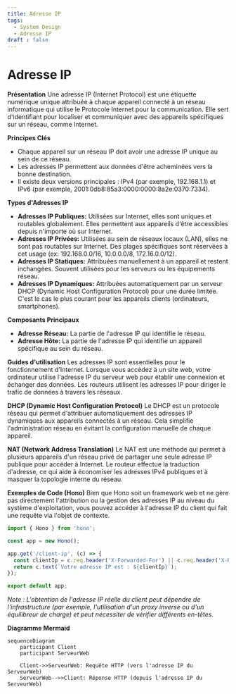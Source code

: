 ```yaml
---
title: Adresse IP
tags:
  - System Design
  - Adresse IP
draft : false
---
```


# Adresse IP

**Présentation**
Une adresse IP (Internet Protocol) est une étiquette numérique unique attribuée à chaque appareil connecté à un réseau informatique qui utilise le Protocole Internet pour la communication. Elle sert d'identifiant pour localiser et communiquer avec des appareils spécifiques sur un réseau, comme Internet.

**Principes Clés**
- Chaque appareil sur un réseau IP doit avoir une adresse IP unique au sein de ce réseau.
- Les adresses IP permettent aux données d'être acheminées vers la bonne destination.
- Il existe deux versions principales : IPv4 (par exemple, 192.168.1.1) et IPv6 (par exemple, 2001:0db8:85a3:0000:0000:8a2e:0370:7334).

**Types d'Adresses IP**

- **Adresses IP Publiques:** Utilisées sur Internet, elles sont uniques et routables globalement. Elles permettent aux appareils d'être accessibles depuis n'importe où sur Internet.
- **Adresses IP Privées:** Utilisées au sein de réseaux locaux (LAN), elles ne sont pas routables sur Internet. Des plages spécifiques sont réservées à cet usage (ex: 192.168.0.0/16, 10.0.0.0/8, 172.16.0.0/12).
- **Adresses IP Statiques:** Attribuées manuellement à un appareil et restent inchangées. Souvent utilisées pour les serveurs ou les équipements réseau.
- **Adresses IP Dynamiques:** Attribuées automatiquement par un serveur DHCP (Dynamic Host Configuration Protocol) pour une durée limitée. C'est le cas le plus courant pour les appareils clients (ordinateurs, smartphones).

**Composants Principaux**
- **Adresse Réseau:** La partie de l'adresse IP qui identifie le réseau.
- **Adresse Hôte:** La partie de l'adresse IP qui identifie un appareil spécifique au sein du réseau.

**Guides d'utilisation**
Les adresses IP sont essentielles pour le fonctionnement d'Internet. Lorsque vous accédez à un site web, votre ordinateur utilise l'adresse IP du serveur web pour établir une connexion et échanger des données. Les routeurs utilisent les adresses IP pour diriger le trafic de données à travers les réseaux.

**DHCP (Dynamic Host Configuration Protocol)**
Le DHCP est un protocole réseau qui permet d'attribuer automatiquement des adresses IP dynamiques aux appareils connectés à un réseau. Cela simplifie l'administration réseau en évitant la configuration manuelle de chaque appareil.

**NAT (Network Address Translation)**
Le NAT est une méthode qui permet à plusieurs appareils d'un réseau privé de partager une seule adresse IP publique pour accéder à Internet. Le routeur effectue la traduction d'adresse, ce qui aide à économiser les adresses IPv4 publiques et à masquer la topologie interne du réseau.

**Exemples de Code (Hono)**
Bien que Hono soit un framework web et ne gère pas directement l'attribution ou la gestion des adresses IP au niveau du système d'exploitation, vous pouvez accéder à l'adresse IP du client qui fait une requête via l'objet de contexte.

```typescript
import { Hono } from 'hono';

const app = new Hono();

app.get('/client-ip', (c) => {
  const clientIp = c.req.header('X-Forwarded-For') || c.req.header('X-Real-IP') || c.req.remoteAddress;
  return c.text(`Votre adresse IP est : ${clientIp}`);
});

export default app;
```

*Note : L'obtention de l'adresse IP réelle du client peut dépendre de l'infrastructure (par exemple, l'utilisation d'un proxy inverse ou d'un équilibreur de charge) et peut nécessiter de vérifier différents en-têtes.*

**Diagramme Mermaid**

```mermaid
sequenceDiagram
    participant Client
    participant ServeurWeb

    Client->>ServeurWeb: Requête HTTP (vers l'adresse IP du ServeurWeb)
    ServeurWeb-->>Client: Réponse HTTP (depuis l'adresse IP du ServeurWeb)
```
